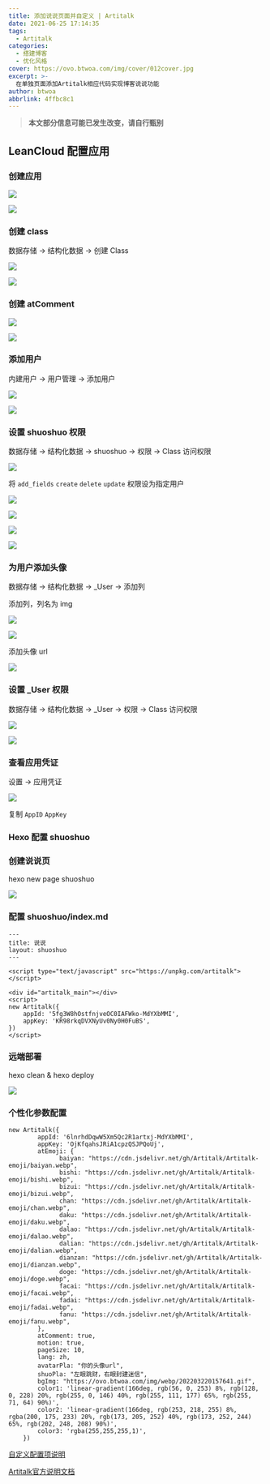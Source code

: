 ```yaml
---
title: 添加说说页面并自定义 | Artitalk
date: 2021-06-25 17:14:35
tags: 
  - Artitalk
categories:
  - 搭建博客
  - 优化风格
cover: https://ovo.btwoa.com/img/cover/012cover.jpg
excerpt: >-
  在单独页面添加Artitalk相应代码实现博客说说功能
author: btwoa
abbrlink: 4ffbc8c1
---
```


> **本文部分信息可能已发生改变，请自行甄别**

## LeanCloud 配置应用

### 创建应用

![](https://ovo.btwoa.com/img/webp/202203251951442.webp)

![](https://ovo.btwoa.com/img/webp/202203251953862.webp)

### 创建 class

数据存储 -> 结构化数据 -> 创建 Class

![](https://ovo.btwoa.com/img/webp/202203252019675.webp)

![](https://ovo.btwoa.com/img/webp/202203252019839.webp)

### 创建 atComment

![](https://ovo.btwoa.com/img/webp/202203252044984.webp)

![](https://ovo.btwoa.com/img/webp/202203252045858.webp)

### 添加用户

内建用户 -> 用户管理 -> 添加用户

![](https://ovo.btwoa.com/img/webp/202203252022631.webp)

![](https://ovo.btwoa.com/img/webp/202203252024461.webp)

### 设置 shuoshuo 权限

数据存储 -> 结构化数据 -> shuoshuo -> 权限 -> Class 访问权限

![](https://ovo.btwoa.com/img/webp/202203252031632.webp)

将 `add_fields` `create` `delete` `update` 权限设为指定用户

![](https://ovo.btwoa.com/img/webp/202203252038275.webp)

![](https://ovo.btwoa.com/img/webp/202203252039934.webp)

![](https://ovo.btwoa.com/img/webp/202203252041950.webp)

![](https://ovo.btwoa.com/img/webp/202203252040771.webp)

### 为用户添加头像

数据存储 -> 结构化数据 -> _User -> 添加列

添加列，列名为 img 

![](https://ovo.btwoa.com/img/webp/202203252050815.webp)

![](https://ovo.btwoa.com/img/webp/202203252051867.webp)

添加头像 url

![](https://ovo.btwoa.com/img/webp/202203252054897.webp)

### 设置 _User 权限

数据存储 -> 结构化数据 -> _User -> 权限 -> Class 访问权限

![](https://ovo.btwoa.com/img/webp/202203252102475.webp)

![](https://ovo.btwoa.com/img/webp/202203252105659.webp)

### 查看应用凭证

设置 -> 应用凭证

![](https://ovo.btwoa.com/img/webp/202203252057127.webp)

复制 `AppID` `AppKey`

### Hexo 配置 shuoshuo

### 创建说说页

hexo new page shuoshuo

![](https://ovo.btwoa.com/img/webp/202203252109800.webp)

### 配置 shuoshuo/index.md

```
---
title: 说说
layout: shuoshuo
---

<script type="text/javascript" src="https://unpkg.com/artitalk"></script>

<div id="artitalk_main"></div>
<script>
new Artitalk({
    appId: '5fg3W8hOstfnjveOC0IAFWko-MdYXbMMI', 
    appKey: 'KR98rkqDVXNyUv0Ny0H0FuBS', 
})
</script>
```

### 远端部署

hexo clean & hexo deploy

![](https://ovo.btwoa.com/img/webp/202203252129910.webp)

### 个性化参数配置

```
new Artitalk({
        appId: '6lnrhdDqwW5Xm5Qc2R1artxj-MdYXbMMI',
        appKey: 'OjKfqahsJRiA1cpzQSJPQoUj',
        atEmoji: {
              baiyan: "https://cdn.jsdelivr.net/gh/Artitalk/Artitalk-emoji/baiyan.webp",
              bishi: "https://cdn.jsdelivr.net/gh/Artitalk/Artitalk-emoji/bishi.webp",
              bizui: "https://cdn.jsdelivr.net/gh/Artitalk/Artitalk-emoji/bizui.webp",
              chan: "https://cdn.jsdelivr.net/gh/Artitalk/Artitalk-emoji/chan.webp",
              daku: "https://cdn.jsdelivr.net/gh/Artitalk/Artitalk-emoji/daku.webp",
              dalao: "https://cdn.jsdelivr.net/gh/Artitalk/Artitalk-emoji/dalao.webp",
              dalian: "https://cdn.jsdelivr.net/gh/Artitalk/Artitalk-emoji/dalian.webp",
              dianzan: "https://cdn.jsdelivr.net/gh/Artitalk/Artitalk-emoji/dianzan.webp",
              doge: "https://cdn.jsdelivr.net/gh/Artitalk/Artitalk-emoji/doge.webp",
              facai: "https://cdn.jsdelivr.net/gh/Artitalk/Artitalk-emoji/facai.webp",
              fadai: "https://cdn.jsdelivr.net/gh/Artitalk/Artitalk-emoji/fadai.webp",
              fanu: "https://cdn.jsdelivr.net/gh/Artitalk/Artitalk-emoji/fanu.webp",
        },
        atComment: true,
        motion: true,
        pageSize: 10,
        lang: zh,
        avatarPla: "你的头像url",
        shuoPla: "左眼跳财，右眼封建迷信",
        bgImg: "https://ovo.btwoa.com/img/webp/202203220157641.gif",
        color1: 'linear-gradient(166deg, rgb(56, 0, 253) 8%, rgb(128, 0, 228) 20%, rgb(255, 0, 146) 40%, rgb(255, 111, 177) 65%, rgb(255, 71, 64) 90%)',
        color2: 'linear-gradient(166deg, rgb(253, 218, 255) 8%, rgba(200, 175, 233) 20%, rgb(173, 205, 252) 40%, rgb(173, 252, 244) 65%, rgb(202, 248, 208) 90%)',
        color3: 'rgba(255,255,255,1)',
    })
```

[自定义配置项说明](https://artitalk.js.org/settings.html)

[Artitalk官方说明文档](https://artitalk.js.org/doc.html)